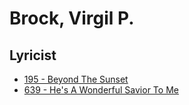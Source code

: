 # Brock, Virgil P.

## Lyricist

- [195 - Beyond The Sunset](/hymns/195.md)
- [639 - He's A Wonderful Savior To Me](/hymns/639.md)

